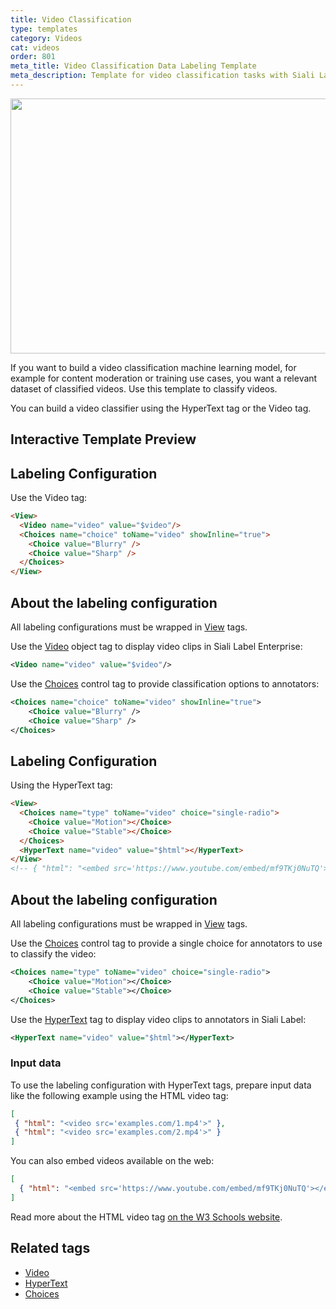 ```yaml
---
title: Video Classification
type: templates
category: Videos
cat: videos
order: 801
meta_title: Video Classification Data Labeling Template
meta_description: Template for video classification tasks with Siali Label for your machine learning and data science projects.
---
```


<img src="/images/templates/video-classification.png" alt="" class="gif-border" width="552px" height="408px" />

If you want to build a video classification machine learning model, for example for content moderation or training use cases, you want a relevant dataset of classified videos. Use this template to classify videos. 

You can build a video classifier using the HyperText tag or the Video tag.

## Interactive Template Preview

<div id="main-preview"></div>

<!--Currently shows both videos because of both labeling configs. Will remove the HyperText example and details after Video tag is in LS-->

## Labeling Configuration

Use the Video tag: 

```html
<View>
  <Video name="video" value="$video"/>
  <Choices name="choice" toName="video" showInline="true">
    <Choice value="Blurry" />
    <Choice value="Sharp" />
  </Choices>
</View>
```

## About the labeling configuration

All labeling configurations must be wrapped in [View](/tags/view.html) tags.

Use the [Video](/tags/video.html) object tag to display video clips in Siali Label Enterprise:
```xml
<Video name="video" value="$video"/>
```

Use the [Choices](/tags/choices.html) control tag to provide classification options to annotators:
```xml
<Choices name="choice" toName="video" showInline="true">
    <Choice value="Blurry" />
    <Choice value="Sharp" />
</Choices>
```

## Labeling Configuration
Using the HyperText tag:

```html
<View>
  <Choices name="type" toName="video" choice="single-radio">
    <Choice value="Motion"></Choice>
    <Choice value="Stable"></Choice>
  </Choices>
  <HyperText name="video" value="$html"></HyperText>
</View>
<!-- { "html": "<embed src='https://www.youtube.com/embed/mf9TKj0NuTQ'></embed>" } -->
```

## About the labeling configuration

All labeling configurations must be wrapped in [View](/tags/view.html) tags.

Use the [Choices](/tags/choices.html) control tag to provide a single choice for annotators to use to classify the video:
```xml
<Choices name="type" toName="video" choice="single-radio">
    <Choice value="Motion"></Choice>
    <Choice value="Stable"></Choice>
</Choices>
```
  
Use the [HyperText](/tags/hypertext.html) tag to display video clips to annotators in Siali Label:
```xml
<HyperText name="video" value="$html"></HyperText>
```

### Input data

To use the labeling configuration with HyperText tags, prepare input data like the following example using the HTML video tag:

```json 
[
 { "html": "<video src='examples.com/1.mp4'>" },
 { "html": "<video src='examples.com/2.mp4'>" }
]
```

You can also embed videos available on the web:
 
```json 
[
  { "html": "<embed src='https://www.youtube.com/embed/mf9TKj0NuTQ'></embed>" }
]
```

Read more about the HTML video tag 
<a href="https://www.w3schools.com/tags/att_video_src.asp">on the W3 Schools website</a>.

## Related tags

- [Video](/tags/video.html)
- [HyperText](/tags/hypertext.html)
- [Choices](/tags/choices.html)